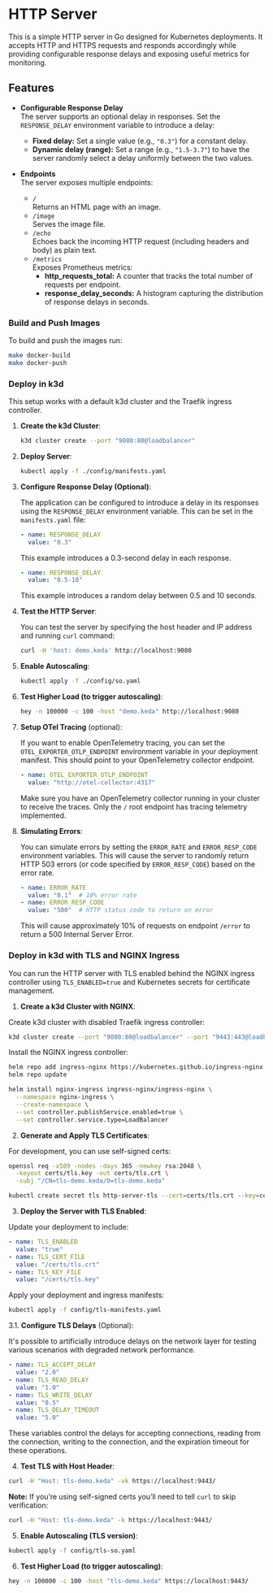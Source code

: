 # HTTP Server

This is a simple HTTP server in Go designed for Kubernetes deployments. It accepts HTTP and HTTPS requests and responds accordingly while providing configurable response delays and exposing useful metrics for monitoring.

## Features

- **Configurable Response Delay**  
  The server supports an optional delay in responses. Set the `RESPONSE_DELAY` environment variable to introduce a delay:
  - **Fixed delay:** Set a single value (e.g., `"0.3"`) for a constant delay.
  - **Dynamic delay (range):** Set a range (e.g., `"1.5-3.7"`) to have the server randomly select a delay uniformly between the two values.

- **Endpoints**  
  The server exposes multiple endpoints:
  - `/`  
    Returns an HTML page with an image.
  - `/image`  
    Serves the image file.
  - `/echo`  
    Echoes back the incoming HTTP request (including headers and body) as plain text.
  - `/metrics`  
    Exposes Prometheus metrics:
    - **http_requests_total:** A counter that tracks the total number of requests per endpoint.
    - **response_delay_seconds:** A histogram capturing the distribution of response delays in seconds.


### Build and Push Images

To build and push the images run:
```bash
make docker-build
make docker-push
```

### Deploy in k3d

This setup works with a default k3d cluster and the Traefik ingress controller.

1. **Create the k3d Cluster**:

   ```bash
   k3d cluster create --port "9080:80@loadbalancer"
   ```

2. **Deploy Server**:

   ```bash
   kubectl apply -f ./config/manifests.yaml
   ```

3. **Configure Response Delay (Optional)**:

   The application can be configured to introduce a delay in its responses using the `RESPONSE_DELAY` environment variable. This can be set in the `manifests.yaml` file:

   ```yaml
   - name: RESPONSE_DELAY
     value: "0.3"
   ```
   This example introduces a 0.3-second delay in each response.

   ```yaml
   - name: RESPONSE_DELAY
     value: "0.5-10"
   ```
   This example introduces a random delay between 0.5 and 10 seconds.

4. **Test the HTTP Server**:

   You can test the server by specifying the host header and IP address and running `curl` command:

   ```bash
   curl -H 'host: demo.keda' http://localhost:9080
   ```

5. **Enable Autoscaling**:

   ```bash
   kubectl apply -f ./config/so.yaml
   ```

6. **Test Higher Load (to trigger autoscaling)**:

   ```bash
   hey -n 100000 -c 100 -host "demo.keda" http://localhost:9080
   ```

7. **Setup OTel Tracing** (optional):

   If you want to enable OpenTelemetry tracing, you can set the `OTEL_EXPORTER_OTLP_ENDPOINT` environment variable in your deployment manifest. This should point to your OpenTelemetry collector endpoint.

   ```yaml
   - name: OTEL_EXPORTER_OTLP_ENDPOINT
     value: "http://otel-collector:4317"
   ```

   Make sure you have an OpenTelemetry collector running in your cluster to receive the traces. Only the `/` root endpoint has tracing telemetry implemented.

8. **Simulating Errors**:

   You can simulate errors by setting the `ERROR_RATE` and `ERROR_RESP_CODE` environment variables. This will cause the server to randomly return HTTP 503 errors (or code specified by `ERROR_RESP_CODE`) based on the error rate.

   ```yaml
   - name: ERROR_RATE
     value: "0.1"  # 10% error rate
   - name: ERROR_RESP_CODE
     value: "500"  # HTTP status code to return on error
   ```

   This will cause approximately 10% of requests on endpoint `/error` to return a 500 Internal Server Error.

### Deploy in k3d with TLS and NGINX Ingress

You can run the HTTP server with TLS enabled behind the NGINX ingress controller using `TLS_ENABLED=true` and Kubernetes secrets for certificate management.

1. **Create a k3d Cluster with NGINX**:

  Create k3d cluster with disabled Traefik ingress controller:
  
  ```bash
  k3d cluster create --port "9080:80@loadbalancer" --port "9443:443@loadbalancer" --k3s-arg   "--disable=traefik@server:*"
  ```
  
  Install the NGINX ingress controller:
  
  ```bash
  helm repo add ingress-nginx https://kubernetes.github.io/ingress-nginx
  helm repo update
  
  helm install nginx-ingress ingress-nginx/ingress-nginx \
    --namespace nginx-ingress \
    --create-namespace \
    --set controller.publishService.enabled=true \
    --set controller.service.type=LoadBalancer
  ```

2. **Generate and Apply TLS Certificates**:

  For development, you can use self-signed certs:
  
  ```bash
  openssl req -x509 -nodes -days 365 -newkey rsa:2048 \
    -keyout certs/tls.key -out certs/tls.crt \
    -subj "/CN=tls-demo.keda/O=tls-demo.keda"
  
  kubectl create secret tls http-server-tls --cert=certs/tls.crt --key=certs/tls.key
  ```

3. **Deploy the Server with TLS Enabled**:

  Update your deployment to include:
  
  ```yaml
  - name: TLS_ENABLED
    value: "true"
  - name: TLS_CERT_FILE
    value: "/certs/tls.crt"
  - name: TLS_KEY_FILE
    value: "/certs/tls.key"
  ```
  
  Apply your deployment and ingress manifests:
  
  ```bash
  kubectl apply -f config/tls-manifests.yaml
  ```

3.1. **Configure TLS Delays** (Optional):

  It's possible to artificially introduce delays on the network layer for testing various scenarios with degraded network performance.

  ```yaml
  - name: TLS_ACCEPT_DELAY
    value: "2.0"
  - name: TLS_READ_DELAY
    value: "1.0"
  - name: TLS_WRITE_DELAY
    value: "0.5"
  - name: TLS_DELAY_TIMEOUT
    value: "5.0"
  ```

  These variables control the delays for accepting connections, reading from the connection, writing to the connection, and the expiration timeout for these operations.

4. **Test TLS with Host Header**:

  ```bash
  curl -H "Host: tls-demo.keda" -vk https://localhost:9443/
  ```

  **Note:** If you’re using self-signed certs you’ll need to tell `curl` to skip verification:

  ```bash
  curl -H "Host: tls-demo.keda" -k https://localhost:9443/
  ```

5. **Enable Autoscaling (TLS version)**:

  ```bash
  kubectl apply -f config/tls-so.yaml
  ```

6. **Test Higher Load (to trigger autoscaling)**:

  ```bash
  hey -n 100000 -c 100 -host "tls-demo.keda" https://localhost:9443/
  ```
